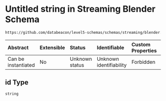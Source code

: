 # Untitled string in Streaming Blender Schema

```txt
https://github.com/databeacon/level5-schemas/schemas/streaming/blender.schema.json#/properties/pcds/properties/synced/intruder/properties/id
```



| Abstract            | Extensible | Status         | Identifiable            | Custom Properties | Additional Properties | Access Restrictions | Defined In                                                                              |
| :------------------ | :--------- | :------------- | :---------------------- | :---------------- | :-------------------- | :------------------ | :-------------------------------------------------------------------------------------- |
| Can be instantiated | No         | Unknown status | Unknown identifiability | Forbidden         | Allowed               | none                | [blender.schema.json\*](../../out/streaming/blender.schema.json "open original schema") |

## id Type

`string`
